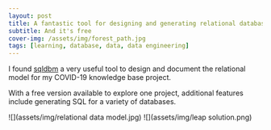 ```yaml
---
layout: post
title: A fantastic tool for designing and generating relational database models
subtitle: And it's free
cover-img: /assets/img/forest_path.jpg
tags: [learning, database, data, data engineering]
---
```

I found [sqldbm](https://sqldbm.com/Home/) a very useful tool to design and document the relational model for my COVID-19 knowledge base project. 

With a free version available to explore one project, additional features include generating SQL for a variety of databases.

![](assets/img/relational data model.jpg)
![](assets/img/leap solution.png)